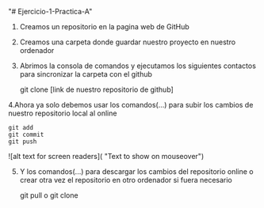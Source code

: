 "# Ejercicio-1-Practica-A" 

1. Creamos un repositorio en la pagina web de GitHub

2. Creamos una carpeta donde guardar nuestro proyecto en nuestro ordenador

3. Abrimos la consola de comandos y ejecutamos los siguientes contactos para sincronizar la carpeta con el github

	git clone [link de nuestro repositorio de github]

4.Ahora ya solo debemos usar los comandos(...) para subir los cambios de nuestro repositorio local al online

	git add
	git commit
	git push

![alt text for screen readers]( "Text to show on mouseover")


5. Y los comandos(...) para descargar los cambios del repositorio online o crear otra vez el repositorio en otro ordenador si fuera necesario

	git pull 
	o
	git clone
